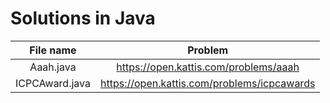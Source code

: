 # Solutions in Java

|File name | Problem |
|:---:|:---:|
|Aaah.java|https://open.kattis.com/problems/aaah|
|ICPCAward.java|https://open.kattis.com/problems/icpcawards| 
